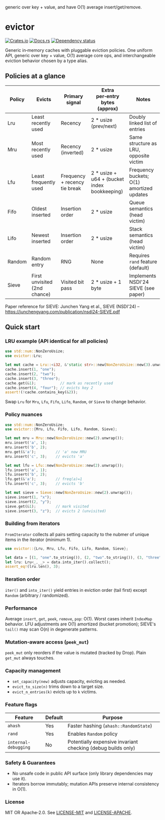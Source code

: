 generic over key + value, and have O(1) average insert/get/remove.
# evictor

[![Crates.io](https://img.shields.io/crates/v/evictor.svg)](https://crates.io/crates/evictor)
[![Docs.rs](https://docs.rs/evictor/badge.svg)](https://docs.rs/evictor)
[![Dependency status](https://deps.rs/repo/github/jesterhearts/evictor/status.svg)](https://deps.rs/repo/github/jesterhearts/evictor)

Generic in‑memory caches with pluggable eviction policies. One uniform API, generic over key + value, O(1) average core ops, and interchangeable eviction behavior chosen by a type alias.

## Policies at a glance

| Policy | Evicts                       | Primary signal                | Extra per‑entry bytes (approx)               | Notes                                     |
| ------ | ---------------------------- | ----------------------------- | -------------------------------------------- | ----------------------------------------- |
| Lru    | Least recently used          | Recency                       | 2 * usize (prev/next)                        | Doubly linked list of entries             |
| Mru    | Most recently used           | Recency (inverted)            | 2 * usize                                    | Same structure as LRU, opposite victim    |
| Lfu    | Least frequently used        | Frequency + recency tie break | 2 * usize + u64 + (bucket index bookkeeping) | Frequency buckets; O(1) amortized updates |
| Fifo   | Oldest inserted              | Insertion order               | 2 * usize                                    | Queue semantics (head victim)             |
| Lifo   | Newest inserted              | Insertion order               | 2 * usize                                    | Stack semantics (head victim)             |
| Random | Random entry                 | RNG                           | None                                         | Requires `rand` feature (default)         |
| Sieve  | First unvisited (2nd chance) | Visited bit pass              | 2 * usize + 1 byte                           | Implements NSDI'24 SIEVE (see paper)      |

Paper reference for SIEVE: Junchen Yang et al., SIEVE (NSDI'24) – <https://junchengyang.com/publication/nsdi24-SIEVE.pdf>

## Quick start

### LRU example (API identical for all policies)

```rust
use std::num::NonZeroUsize;
use evictor::Lru;

let mut cache = Lru::<i32, &'static str>::new(NonZeroUsize::new(3).unwrap());
cache.insert(1, "one");
cache.insert(2, "two");
cache.insert(3, "three");
cache.get(&1);           // mark as recently used
cache.insert(4, "four"); // evicts key 2
assert!(!cache.contains_key(&2));
```

Swap `Lru` for `Mru`, `Lfu`, `Fifo`, `Lifo`, `Random`, or `Sieve` to change behavior.

### Policy nuances

```rust
use std::num::NonZeroUsize;
use evictor::{Mru, Lfu, Fifo, Lifo, Random, Sieve};

let mut mru = Mru::new(NonZeroUsize::new(2).unwrap());
mru.insert('a', 1);
mru.insert('b', 2);
mru.get(&'a');         // 'a' now MRU
mru.insert('c', 3);    // evicts 'a'

let mut lfu = Lfu::new(NonZeroUsize::new(2).unwrap());
lfu.insert('a', 1);
lfu.insert('b', 2);
lfu.get(&'a');         // freq(a)=1
lfu.insert('c', 3);    // evicts 'b'

let mut sieve = Sieve::new(NonZeroUsize::new(2).unwrap());
sieve.insert(1, "x");
sieve.insert(2, "y");
sieve.get(&1);         // mark visited
sieve.insert(3, "z");  // evicts 2 (unvisited)
```

### Building from iterators

`FromIterator` collects all pairs setting capacity to the nubmer of unique items in the iterator
(minimum 1).

```rust
use evictor::{Lru, Mru, Lfu, Fifo, Lifo, Random, Sieve};

let data = [(1, "one".to_string()), (2, "two".to_string()), (3, "three".to_string())];
let lru: Lru<_, _> = data.into_iter().collect();
assert_eq!(lru.len(), 3);
```

### Iteration order

`iter()` and `into_iter()` yield entries in eviction order (tail first) except `Random` (arbitrary /
randomized).

### Performance

Average `insert`, `get`, `peek`, `remove`, `pop`: O(1). Worst cases inherit `IndexMap` behavior. LFU
adjustments are O(1) amortized (bucket promotion); SIEVE's `tail()` may scan O(n) in degenerate
patterns.

### Mutation‑aware access (`peek_mut`)

`peek_mut` only reorders if the value is mutated (tracked by Drop). Plain `get_mut` always touches.

### Capacity management

* `set_capacity(new)` adjusts capacity, evicting as needed.
* `evict_to_size(n)` trims down to a target size.
* `evict_n_entries(k)` evicts up to `k` victims.

### Feature flags

| Feature              | Default | Purpose                                                      |
| -------------------- | ------- | ------------------------------------------------------------ |
| `ahash`              | Yes     | Faster hashing (`ahash::RandomState`)                        |
| `rand`               | Yes     | Enables `Random` policy                                      |
| `internal-debugging` | No      | Potentially expensive invariant checking (debug builds only) |

### Safety & Guarantees

* No unsafe code in public API surface (only library dependencies may use it).
* Iterators borrow immutably; mutation APIs preserve internal consistency in O(1).

### License

MIT OR Apache‑2.0. See [LICENSE-MIT](LICENSE-MIT) and [LICENSE-APACHE](LICENSE-APACHE).
